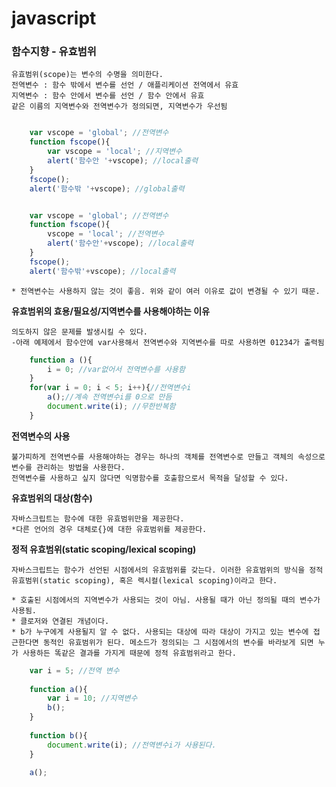 # javascript

### 함수지향 - 유효범위
	유효범위(scope)는 변수의 수명을 의미한다.
	전역변수 : 함수 밖에서 변수를 선언 / 애플리케이션 전역에서 유효
	지역변수 : 함수 안에서 변수를 선언 / 함수 안에서 유효
	같은 이름의 지역변수와 전역변수가 정의되면, 지역변수가 우선됨


```javascript

	var vscope = 'global'; //전역변수
	function fscope(){
	    var vscope = 'local'; //지역변수
	    alert('함수안 '+vscope); //local출력
	} 
	fscope();
	alert('함수밖 '+vscope); //global출력

```

```javascript

	var vscope = 'global'; //전역변수
	function fscope(){
	    vscope = 'local'; //전역변수
	    alert('함수안'+vscope); //local출력
	}
	fscope();
	alert('함수밖'+vscope); //local출력

```

	* 전역변수는 사용하지 않는 것이 좋음. 위와 같이 여러 이유로 값이 변경될 수 있기 때문.



**유효범위의 효용/필요성/지역변수를 사용해야하는 이유**
	
	의도하지 않은 문제를 발생시킬 수 있다.
	-아래 예제에서 함수안에 var사용해서 전역변수와 지역변수를 따로 사용하면 01234가 출력됨
```javascript
	function a (){
	    i = 0; //var없어서 전역변수를 사용함
	}
	for(var i = 0; i < 5; i++){//전역변수i
	    a();//계속 전역변수i를 0으로 만듬
	    document.write(i); //무한반복함
	}
```




**전역변수의 사용**
	
	불가피하게 전역변수를 사용해야하는 경우는 하나의 객체를 전역변수로 만들고 객체의 속성으로 변수를 관리하는 방법을 사용한다.
	전역변수를 사용하고 싶지 않다면 익명함수를 호출함으로서 목적을 달성할 수 있다.



**유효범위의 대상(함수)**
	
	자바스크립트는 함수에 대한 유효범위만을 제공한다.
	*다른 언어의 경우 대체로{}에 대한 유효범위를 제공한다.



**정적 유효범위(static scoping/lexical scoping)**
	
	자바스크립트는 함수가 선언된 시점에서의 유효범위를 갖는다. 이러한 유효범위의 방식을 정적 유효범위(static scoping), 혹은 렉시컬(lexical scoping)이라고 한다. 

	* 호출된 시점에서의 지역변수가 사용되는 것이 아님. 사용될 때가 아닌 정의될 때의 변수가 사용됨.
	* 클로저와 연결된 개념이다.
	* b가 누구에게 사용될지 알 수 없다. 사용되는 대상에 따라 대상이 가지고 있는 변수에 접근한다면 동적인 유효범위가 된다. 메소드가 정의되는 그 시점에서의 변수를 바라보게 되면 누가 사용하든 똑같은 결과를 가지게 때문에 정적 유효범위라고 한다.


```javascript
	var i = 5; //전역 변수
 
	function a(){
	    var i = 10; //지역변수
	    b();
	}
	 
	function b(){
	    document.write(i); //전역변수i가 사용된다.
	}
	 
	a();
```
